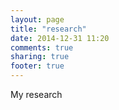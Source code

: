 ```yaml
---
layout: page
title: "research"
date: 2014-12-31 11:20
comments: true
sharing: true
footer: true
---
```

My research